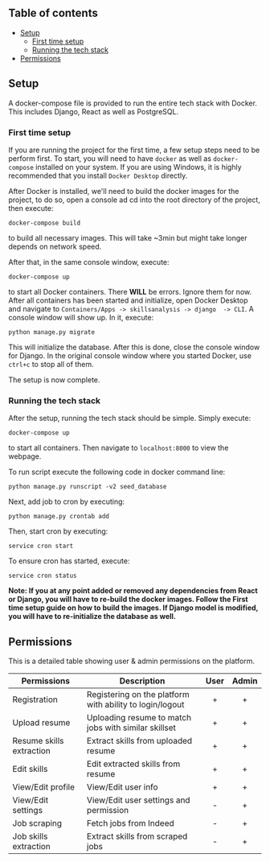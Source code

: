 ## Table of contents

* [Setup](#setup)
  * [First time setup](#first-time-setup)
  * [Running the tech stack](#running-the-tech-stack)
* [Permissions](#permissions)

## Setup

A docker-compose file is provided to run the entire tech stack with Docker. This includes Django, React as well as PostgreSQL.

### First time setup

If you are running the project for the first time, a few setup steps need to be perform first. To start, you will need to have `docker` as well as `docker-compose` installed on your system. If you are using Windows, it is highly recommended that you install `Docker Desktop` directly.

After Docker is installed, we'll need to build the docker images for the project, to do so, open a console ad cd into the root directory of the project, then execute:

```console
docker-compose build
```

to build all necessary images. This will take ~3min but might take longer depends on network speed.

After that, in the same console window, execute:

```console
docker-compose up
```

to start all Docker containers. There **WILL** be errors. Ignore them for now. After all containers has been started and initialize, open Docker Desktop and navigate to `Containers/Apps -> skillsanalysis -> django  -> CLI`. A console window will show up. In it, execute:

```console
python manage.py migrate
```

This will initialize the database. After this is done, close the console window for Django. In the original console window where you started Docker, use `ctrl+c` to stop all of them.

The setup is now complete.

### Running the tech stack

After the setup, running the tech stack should be simple. Simply execute:

```console
docker-compose up
```

to start all containers. Then navigate to `localhost:8000` to view the webpage.

To run script execute the following code in docker command line:
```console
python manage.py runscript -v2 seed_database
```

Next, add job to cron by executing:
```console
python manage.py crontab add
```

Then, start cron by executing:
```console
service cron start
```

To ensure cron has started, execute:
```console
service cron status
```
**Note: If you at any point added or removed any dependencies from React or Django, you will have to re-build the docker images. Follow the First time setup guide on how to build the images. If Django model is modified, you will have to re-initialize the database as well.**

## Permissions

This is a detailed table showing user & admin permissions on the platform.

| Permissions              | Description                                                    |User|Admin|
| ------------------------ | --------------------------------------------------------------- |:-:|:-:|
| Registration             | Registering on the platform with ability to login/logout        | + | + |
| Upload resume            | Uploading resume to match jobs with similar skillset            | + | + |
| Resume skills extraction | Extract skills from uploaded resume                             | + | + |
| Edit skills              | Edit extracted skills from resume                               | + | + |
| View/Edit profile        | View/Edit user info                                             | + | + |
| View/Edit settings       | View/Edit user settings and permission                          | - | + |
| Job scraping             | Fetch jobs from Indeed                                          | - | + |
| Job skills extraction    | Extract skills from scraped jobs                                | - | + |
